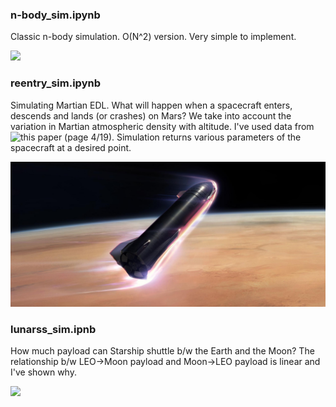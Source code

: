 ### n-body_sim.ipynb

Classic n-body simulation. O(N^2) version. Very simple to implement.

![](n-body_sim.gif)

### reentry_sim.ipynb

Simulating Martian EDL. What will happen when a spacecraft enters, descends and lands (or crashes) on Mars? We take into account the variation in Martian atmospheric density with altitude. I've used data from ![this](https://agupubs.onlinelibrary.wiley.com/doi/pdf/10.1029/2008JE003086) paper (page 4/19). Simulation returns various parameters of the spacecraft at a desired point.

![](reentry_sim.jpg)

### lunarss_sim.ipnb

How much payload can Starship shuttle b/w the Earth and the Moon? The relationship b/w LEO->Moon payload and Moon->LEO payload is linear and I've shown why.

![](lunarss_sim.jpg)
